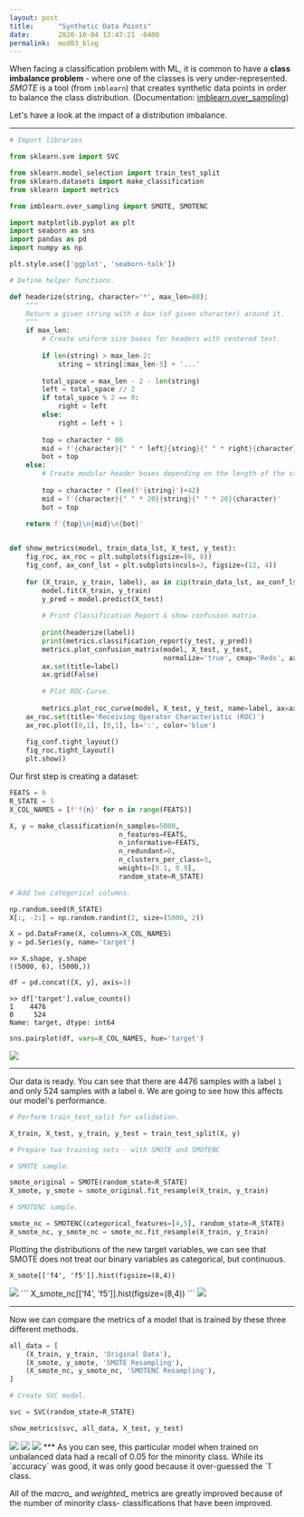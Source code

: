 ```yaml
---
layout: post
title:      "Synthetic Data Points"
date:       2020-10-04 13:47:21 -0400
permalink:  mod03_blog
---
```



When facing a classification problem with ML, it is common to have a **class imbalance problem** -  where one of the classes is very under-represented. *SMOTE* is a tool (from `imblearn`) that creates synthetic data points in order to balance the class distribution.
(Documentation: [imblearn.over_sampling](https://imbalanced-learn.readthedocs.io/en/stable/api.html#module-imblearn.over_sampling))

Let's have a look at the impact of a distribution imbalance.
***
```python
# Import libraries

from sklearn.svm import SVC

from sklearn.model_selection import train_test_split
from sklearn.datasets import make_classification
from sklearn import metrics

from imblearn.over_sampling import SMOTE, SMOTENC

import matplotlib.pyplot as plt
import seaborn as sns
import pandas as pd
import numpy as np

plt.style.use(['ggplot', 'seaborn-talk'])

# Define helper functions.

def headerize(string, character='*', max_len=80):
    """
    Return a given string with a box (of given character) around it.
    """
    if max_len:
        # Create uniform size boxes for headers with centered text.
				
        if len(string) > max_len-2:
            string = string[:max_len-5] + '...'
            
        total_space = max_len - 2 - len(string)
        left = total_space // 2
        if total_space % 2 == 0:
            right = left
        else:
            right = left + 1
        
        top = character * 80
        mid = f'{character}{" " * left}{string}{" " * right}{character}'
        bot = top
    else:
        # Create modular header boxes depending on the length of the string.
				
        top = character * (len(f'{string}')+42)
        mid = f'{character}{" " * 20}{string}{" " * 20}{character}'
        bot = top
        
    return f'{top}\n{mid}\n{bot}'


def show_metrics(model, train_data_lst, X_test, y_test):
    fig_roc, ax_roc = plt.subplots(figsize=(8, 8))
    fig_conf, ax_conf_lst = plt.subplots(ncols=3, figsize=(12, 4))
    
    for (X_train, y_train, label), ax in zip(train_data_lst, ax_conf_lst):
        model.fit(X_train, y_train)
        y_pred = model.predict(X_test)
        
        # Print Classification Report & show confusion matrix.
				
        print(headerize(label))
        print(metrics.classification_report(y_test, y_pred))
        metrics.plot_confusion_matrix(model, X_test, y_test, 
                                      normalize='true', cmap='Reds', ax=ax)
        ax.set(title=label)
        ax.grid(False)
        
        # Plot ROC-Curve.
				
        metrics.plot_roc_curve(model, X_test, y_test, name=label, ax=ax_roc)
    ax_roc.set(title='Receiving Operator Characteristic (ROC)')
    ax_roc.plot([0,1], [0,1], ls=':', color='blue')
    
    fig_conf.tight_layout()
    fig_roc.tight_layout()
    plt.show()
```

Our first step is creating a dataset:
```python
FEATS = 6
R_STATE = 5
X_COL_NAMES = [f'f{n}' for n in range(FEATS)]

X, y = make_classification(n_samples=5000,
                           n_features=FEATS,
                           n_informative=FEATS,
                           n_redundant=0,
                           n_clusters_per_class=3,
                           weights=[0.1, 0.9],
                           random_state=R_STATE)

# Add two categorical columns.

np.random.seed(R_STATE)
X[:, -2:] = np.random.randint(2, size=(5000, 2))

X = pd.DataFrame(X, columns=X_COL_NAMES)
y = pd.Series(y, name='target')
```

```
>> X.shape, y.shape
((5000, 6), (5000,))
```

```python
df = pd.concat([X, y], axis=1)
```

```
>> df['target'].value_counts()
1    4476
0     524
Name: target, dtype: int64
```

```python
sns.pairplot(df, vars=X_COL_NAMES, hue='target')
```
<img src='https://raw.githubusercontent.com/cwf231/dsc-mod-3-project-v2-1-onl01-dtsc-pt-041320/master/blog_imgs/pairplot.png'>

***

Our data is ready. You can see that there are 4476 samples with a label `1` and only 524 samples with a label `0`. We are going to see how this affects our model's performance.

```python
# Perform train_test_split for validation.

X_train, X_test, y_train, y_test = train_test_split(X, y)

# Prepare two training sets - with SMOTE and SMOTENC

# SMOTE sample.

smote_original = SMOTE(random_state=R_STATE)
X_smote, y_smote = smote_original.fit_resample(X_train, y_train)

# SMOTENC sample.

smote_nc = SMOTENC(categorical_features=[4,5], random_state=R_STATE)
X_smote_nc, y_smote_nc = smote_nc.fit_resample(X_train, y_train)
```

Plotting the distributions of the new target variables, we can see that SMOTE does not treat our binary variables as categorical, but continuous.

```
X_smote[['f4', 'f5']].hist(figsize=(8,4))
```
<img src='https://raw.githubusercontent.com/cwf231/dsc-mod-3-project-v2-1-onl01-dtsc-pt-041320/master/blog_imgs/smote_hist.png'>
```
X_smote_nc[['f4', 'f5']].hist(figsize=(8,4))
```
<img src='https://raw.githubusercontent.com/cwf231/dsc-mod-3-project-v2-1-onl01-dtsc-pt-041320/master/blog_imgs/smotenc_hist.png'>

***

Now we can compare the metrics of a model that is trained by these three different methods.
```python
all_data = [
    (X_train, y_train, 'Original Data'),
    (X_smote, y_smote, 'SMOTE Resampling'),
    (X_smote_nc, y_smote_nc, 'SMOTENC Resampling'),
]

# Create SVC model.

svc = SVC(random_state=R_STATE)

show_metrics(svc, all_data, X_test, y_test)
```
<img src='https://raw.githubusercontent.com/cwf231/dsc-mod-3-project-v2-1-onl01-dtsc-pt-041320/master/blog_imgs/reports.PNG'>
<img src='https://raw.githubusercontent.com/cwf231/dsc-mod-3-project-v2-1-onl01-dtsc-pt-041320/master/blog_imgs/conf.png'>
<img src='https://raw.githubusercontent.com/cwf231/dsc-mod-3-project-v2-1-onl01-dtsc-pt-041320/master/blog_imgs/roc.png'>
***
As you can see, this particular model when trained on unbalanced data had a recall of 0.05 for the minority class. While its `accuracy` was good, it was only good because it over-guessed the `1` class.

All of the *macro_* and *weighted_* metrics are greatly improved because of the number of minority class- classifications that have been improved.
